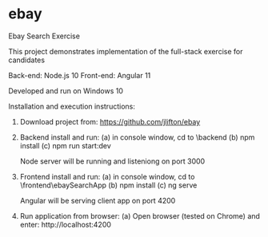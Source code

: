 # ebay
Ebay Search Exercise 	

This project demonstrates implementation of the full-stack exercise  for candidates

Back-end: Node.js 10
Front-end: Angular 11

Developed and run on Windows 10

Installation and execution instructions:
1. Download project from: https://github.com/jlifton/ebay

2. Backend install and run:
	(a) in console window, cd to <installed-dir>\backend
	(b) npm install
	(c) npm run start:dev
	
	Node server will be running and listeniong on port 3000
	
3. Frontend	install and run:
	(a) in console window, cd to <installed-dir>\frontend\ebaySearchApp
	(b) npm install
	(c) ng serve
	
	Angular will be serving client app on port 4200
	
4. Run application from browser:
   (a) Open browser (tested on Chrome) and enter:
	http://localhost:4200   
	
	
	
